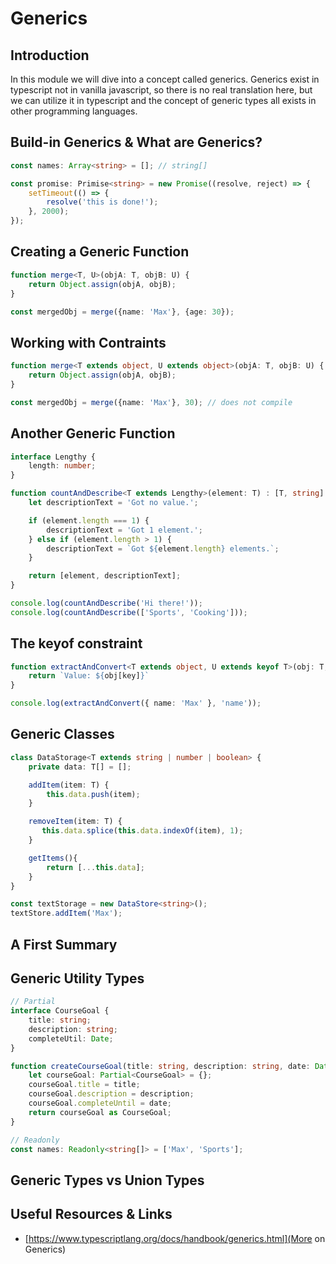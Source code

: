 # Generics

## Introduction

In this module we will dive into a concept called generics. Generics exist in typescript not in vanilla javascript, so there is no real translation here, but we can utilize it in typescript and the concept of generic types all exists in other programming languages.

## Build-in Generics & What are Generics?

```typescript
const names: Array<string> = []; // string[]

const promise: Primise<string> = new Promise((resolve, reject) => {
    setTimeout(() => {
        resolve('this is done!');
    }, 2000);
});
```

## Creating a Generic Function

```typescript
function merge<T, U>(objA: T, objB: U) {
    return Object.assign(objA, objB);
}

const mergedObj = merge({name: 'Max'}, {age: 30});
```

## Working with Contraints

```typescript
function merge<T extends object, U extends object>(objA: T, objB: U) {
    return Object.assign(objA, objB);
}

const mergedObj = merge({name: 'Max'}, 30); // does not compile
```

## Another Generic Function

```typescript
interface Lengthy {
    length: number;
}

function countAndDescribe<T extends Lengthy>(element: T) : [T, string] {
    let descriptionText = 'Got no value.';

    if (element.length === 1) {
        descriptionText = 'Got 1 element.';
    } else if (element.length > 1) {
        descriptionText = `Got ${element.length} elements.`;
    }

    return [element, descriptionText];
}

console.log(countAndDescribe('Hi there!'));
console.log(countAndDescribe(['Sports', 'Cooking']));
```

## The keyof constraint

```typescript
function extractAndConvert<T extends object, U extends keyof T>(obj: T, key: U){
    return `Value: ${obj[key]}`
}

console.log(extractAndConvert({ name: 'Max' }, 'name'));
```

## Generic Classes

```typescript
class DataStorage<T extends string | number | boolean> {
    private data: T[] = [];

    addItem(item: T) {
        this.data.push(item);
    }

    removeItem(item: T) {
       this.data.splice(this.data.indexOf(item), 1); 
    }

    getItems(){
        return [...this.data];
    }
}

const textStorage = new DataStore<string>();
textStore.addItem('Max');
```

## A First Summary

## Generic Utility Types

```typescript
// Partial
interface CourseGoal {
    title: string;
    description: string;
    completeUtil: Date;
}

function createCourseGoal(title: string, description: string, date: Date) : CourseGoal {
    let courseGoal: Partial<CourseGoal> = {};
    courseGoal.title = title;
    courseGoal.description = description;
    courseGoal.completeUntil = date;
    return courseGoal as CourseGoal;
}

// Readonly
const names: Readonly<string[]> = ['Max', 'Sports'];
```

## Generic Types vs Union Types

## Useful Resources & Links

- [https://www.typescriptlang.org/docs/handbook/generics.html](More on Generics)